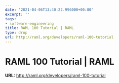 ```yaml
---
date: '2021-04-06T13:40:22.996000+00:00'
excerpt: ''
tags:
- software-engineering
title: RAML 100 Tutorial | RAML
type: drop
url: http://raml.org/developers/raml-100-tutorial
---
```


# RAML 100 Tutorial | RAML

**URL:** http://raml.org/developers/raml-100-tutorial
